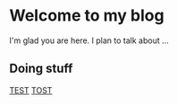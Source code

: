 # Welcome to my blog

I'm glad you are here. I plan to talk about ...

## Doing stuff

[TEST](test)
[TOST](tost)
